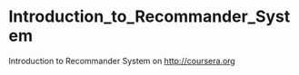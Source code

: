 Introduction_to_Recommander_System
==================================

Introduction to Recommander System on http://coursera.org
